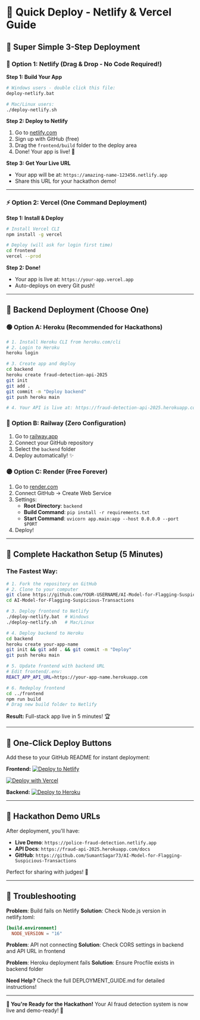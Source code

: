 # 🚀 Quick Deploy - Netlify & Vercel Guide

## 🎯 **Super Simple 3-Step Deployment**

### **📱 Option 1: Netlify (Drag & Drop - No Code Required!)**

**Step 1: Build Your App**
```bash
# Windows users - double click this file:
deploy-netlify.bat

# Mac/Linux users:
./deploy-netlify.sh
```

**Step 2: Deploy to Netlify**
1. Go to [netlify.com](https://netlify.com) 
2. Sign up with GitHub (free)
3. Drag the `frontend/build` folder to the deploy area
4. Done! Your app is live! 🎉

**Step 3: Get Your Live URL**
- Your app will be at: `https://amazing-name-123456.netlify.app`
- Share this URL for your hackathon demo!

---

### **⚡ Option 2: Vercel (One Command Deployment)**

**Step 1: Install & Deploy**
```bash
# Install Vercel CLI
npm install -g vercel

# Deploy (will ask for login first time)
cd frontend
vercel --prod
```

**Step 2: Done!**
- Your app is live at: `https://your-app.vercel.app`
- Auto-deploys on every Git push!

---

## 🔧 **Backend Deployment (Choose One)**

### **🟢 Option A: Heroku (Recommended for Hackathons)**
```bash
# 1. Install Heroku CLI from heroku.com/cli
# 2. Login to Heroku
heroku login

# 3. Create app and deploy
cd backend
heroku create fraud-detection-api-2025
git init
git add .
git commit -m "Deploy backend"
git push heroku main

# 4. Your API is live at: https://fraud-detection-api-2025.herokuapp.com
```

### **🔵 Option B: Railway (Zero Configuration)**
1. Go to [railway.app](https://railway.app)
2. Connect your GitHub repository
3. Select the `backend` folder
4. Deploy automatically! ✨

### **🟣 Option C: Render (Free Forever)**
1. Go to [render.com](https://render.com)
2. Connect GitHub → Create Web Service
3. Settings:
   - **Root Directory**: `backend`
   - **Build Command**: `pip install -r requirements.txt`
   - **Start Command**: `uvicorn app.main:app --host 0.0.0.0 --port $PORT`
4. Deploy!

---

## 🎪 **Complete Hackathon Setup (5 Minutes)**

### **The Fastest Way:**

```bash
# 1. Fork the repository on GitHub
# 2. Clone to your computer
git clone https://github.com/YOUR-USERNAME/AI-Model-for-Flagging-Suspicious-Transactions.git
cd AI-Model-for-Flagging-Suspicious-Transactions

# 3. Deploy frontend to Netlify
./deploy-netlify.bat  # Windows
./deploy-netlify.sh   # Mac/Linux

# 4. Deploy backend to Heroku
cd backend
heroku create your-app-name
git init && git add . && git commit -m "Deploy"
git push heroku main

# 5. Update frontend with backend URL
# Edit frontend/.env:
REACT_APP_API_URL=https://your-app-name.herokuapp.com

# 6. Redeploy frontend
cd ../frontend
npm run build
# Drag new build folder to Netlify
```

**Result:** Full-stack app live in 5 minutes! 🏆

---

## 📱 **One-Click Deploy Buttons**

Add these to your GitHub README for instant deployment:

**Frontend:**
[![Deploy to Netlify](https://www.netlify.com/img/deploy/button.svg)](https://app.netlify.com/start/deploy?repository=https://github.com/SumantSagar73/AI-Model-for-Flagging-Suspicious-Transactions&base=frontend)

[![Deploy with Vercel](https://vercel.com/button)](https://vercel.com/new/clone?repository-url=https://github.com/SumantSagar73/AI-Model-for-Flagging-Suspicious-Transactions&root-directory=frontend)

**Backend:**
[![Deploy to Heroku](https://www.herokucdn.com/deploy/button.svg)](https://heroku.com/deploy?template=https://github.com/SumantSagar73/AI-Model-for-Flagging-Suspicious-Transactions/tree/main/backend)

---

## 🎯 **Hackathon Demo URLs**

After deployment, you'll have:

- **Live Demo**: `https://police-fraud-detection.netlify.app`
- **API Docs**: `https://fraud-api-2025.herokuapp.com/docs`
- **GitHub**: `https://github.com/SumantSagar73/AI-Model-for-Flagging-Suspicious-Transactions`

Perfect for sharing with judges! 🏅

---

## 🚨 **Troubleshooting**

**Problem**: Build fails on Netlify
**Solution**: Check Node.js version in netlify.toml:
```toml
[build.environment]
  NODE_VERSION = "16"
```

**Problem**: API not connecting
**Solution**: Check CORS settings in backend and API URL in frontend

**Problem**: Heroku deployment fails
**Solution**: Ensure Procfile exists in backend folder

**Need Help?** Check the full DEPLOYMENT_GUIDE.md for detailed instructions!

---

**🎉 You're Ready for the Hackathon!** 
Your AI fraud detection system is now live and demo-ready! 🚀
